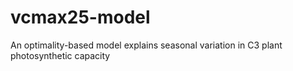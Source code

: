 # vcmax25-model
An optimality-based model explains seasonal variation in C3 plant photosynthetic capacity
